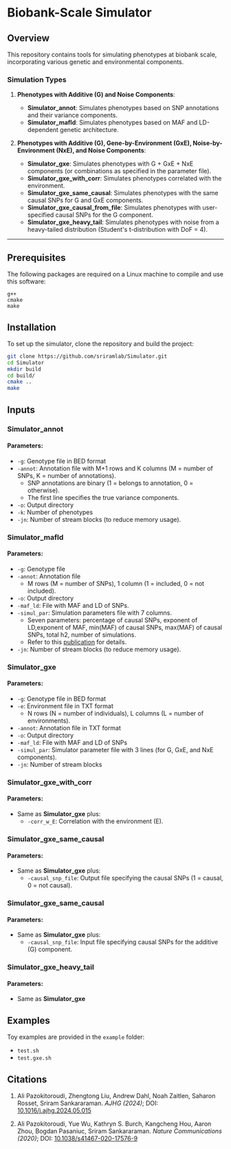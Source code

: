 # Biobank-Scale Simulator

## Overview

This repository contains tools for simulating phenotypes at biobank scale, incorporating various genetic and environmental components.

### Simulation Types

1. **Phenotypes with Additive (G) and Noise Components**:
   - **Simulator_annot**: Simulates phenotypes based on SNP annotations and their variance components.
   - **Simulator_mafld**: Simulates phenotypes based on MAF and LD-dependent genetic architecture.

2. **Phenotypes with Additive (G), Gene-by-Environment (GxE), Noise-by-Environment (NxE), and Noise Components**:
   - **Simulator_gxe**: Simulates phenotypes with G + GxE + NxE components (or combinations as specified in the parameter file).
   - **Simulator_gxe_with_corr**: Simulates phenotypes correlated with the environment.
   - **Simulator_gxe_same_causal**: Simulates phenotypes with the same causal SNPs for G and GxE components.
   - **Simulator_gxe_causal_from_file**: Simulates phenotypes with user-specified causal SNPs for the G component.
   - **Simulator_gxe_heavy_tail**: Simulates phenotypes with noise from a heavy-tailed distribution (Student's t-distribution with DoF = 4).

---

## Prerequisites

The following packages are required on a Linux machine to compile and use this software:

```
g++
cmake
make
```

## Installation

To set up the simulator, clone the repository and build the project:

```bash
git clone https://github.com/sriramlab/Simulator.git
cd Simulator
mkdir build
cd build/
cmake ..
make
```

## Inputs

### Simulator_annot
#### Parameters:

* `-g`: Genotype file in BED format
* `-annot`: Annotation file with M+1 rows and K columns (M = number of SNPs, K = number of annotations).
  * SNP annotations are binary (1 = belongs to annotation, 0 = otherwise).
  * The first line specifies the true variance components.
* `-o`: Output directory
* `-k`: Number of phenotypes
* `-jn`: Number of stream blocks (to reduce memory usage).

### Simulator_mafld
#### Parameters:

* `-g`: Genotype file 
* `-annot`: Annotation file
  * M rows (M = number of SNPs), 1 column (1 = included, 0 = not included).
* `-o`: Output directory
* `-maf_ld`: File with MAF and LD of SNPs.
* `-simul_par`: Simulation parameters file with 7 columns.
  * Seven parameters: percentage of causal SNPs, exponent of LD,exponent of MAF, min(MAF) of causal SNPs, max(MAF) of causal SNPs, total h2, number of simulations.
  * Refer to this [publication](https://doi.org/10.1038/s41467-020-17576-9) for details.
* `-jn`: Number of stream blocks (to reduce memory usage).


### Simulator_gxe
#### Parameters:

* `-g`: Genotype file in BED format
* `-e`: Environment file in TXT format
  * N rows (N = number of individuals), L columns (L = number of environments).
* `-annot`: Annotation file in TXT format
* `-o`: Output directory
* `-maf_ld`: File with MAF and LD of SNPs
* `-simul_par`: Simulator parameter file with 3 lines (for G, GxE, and NxE components).
* `-jn`: Number of stream blocks

### Simulator_gxe_with_corr
#### Parameters: 
* Same as **Simulator_gxe** plus:
  * `-corr_w_E`: Correlation with the environment (E).

### Simulator_gxe_same_causal
#### Parameters: 
* Same as **Simulator_gxe** plus:
  * `-causal_snp_file`: Output file specifying the causal SNPs (1 = causal, 0 = not causal).

### Simulator_gxe_same_causal
#### Parameters: 
* Same as **Simulator_gxe** plus:
  * `-causal_snp_file`: Input file specifying causal SNPs for the additive (G) component.


### Simulator_gxe_heavy_tail
#### Parameters: 
* Same as **Simulator_gxe** 


## Examples

Toy examples are provided in the `example` folder:
* `test.sh`
* `test.gxe.sh`


## Citations

1. Ali Pazokitoroudi, Zhengtong Liu, Andrew Dahl, Noah Zaitlen, Saharon Rosset, Sriram Sankararaman.
   *AJHG (2024)*; DOI: [10.1016/j.ajhg.2024.05.015](https://doi.org/10.1016/j.ajhg.2024.05.015)

2. Ali Pazokitoroudi, Yue Wu, Kathryn S. Burch, Kangcheng Hou, Aaron Zhou, Bogdan Pasaniuc, Sriram Sankararaman.
   *Nature Communications (2020)*; DOI: [10.1038/s41467-020-17576-9](https://doi.org/10.1038/s41467-020-17576-9)
